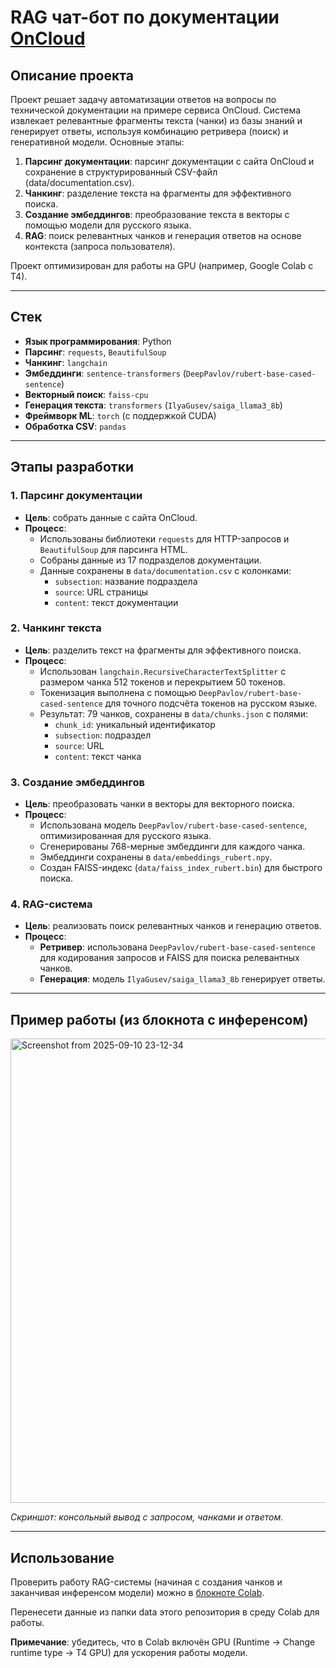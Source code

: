# RAG чат-бот по документации [OnCloud]([url](https://oncloud.ru/documentation))


## Описание проекта

Проект решает задачу автоматизации ответов на вопросы по технической документации на примере сервиса OnCloud. Система извлекает релевантные фрагменты текста (чанки) из базы знаний и генерирует ответы, используя комбинацию ретривера (поиск) и генеративной модели. Основные этапы:

1. **Парсинг документации**: парсинг документации с сайта OnCloud и сохранение в структурированный CSV-файл (data/documentation.csv).
2. **Чанкинг**: разделение текста на фрагменты для эффективного поиска.
3. **Создание эмбеддингов**: преобразование текста в векторы с помощью модели для русского языка.
4. **RAG**: поиск релевантных чанков и генерация ответов на основе контекста (запроса пользователя).

Проект оптимизирован для работы на GPU (например, Google Colab с T4).

---

## Стек

- **Язык программирования**: Python
- **Парсинг**: `requests`, `BeautifulSoup`
- **Чанкинг**: `langchain`
- **Эмбеддинги**: `sentence-transformers` (`DeepPavlov/rubert-base-cased-sentence`)
- **Векторный поиск**: `faiss-cpu`
- **Генерация текста**: `transformers` (`IlyaGusev/saiga_llama3_8b`)
- **Фреймворк ML**: `torch` (с поддержкой CUDA)
- **Обработка CSV**: `pandas`

---

## Этапы разработки

### 1. Парсинг документации
- **Цель**: собрать данные с сайта OnCloud.
- **Процесс**:
  - Использованы библиотеки `requests` для HTTP-запросов и `BeautifulSoup` для парсинга HTML.
  - Собраны данные из 17 подразделов документации.
  - Данные сохранены в `data/documentation.csv` с колонками:
    - `subsection`: название подраздела
    - `source`: URL страницы
    - `content`: текст документации

### 2. Чанкинг текста
- **Цель**: разделить текст на фрагменты для эффективного поиска.
- **Процесс**:
  - Использован `langchain.RecursiveCharacterTextSplitter` с размером чанка 512 токенов и перекрытием 50 токенов.
  - Токенизация выполнена с помощью `DeepPavlov/rubert-base-cased-sentence` для точного подсчёта токенов на русском языке.
  - Результат: 79 чанков, сохранены в `data/chunks.json` с полями:
    - `chunk_id`: уникальный идентификатор
    - `subsection`: подраздел
    - `source`: URL
    - `content`: текст чанка

### 3. Создание эмбеддингов
- **Цель**: преобразовать чанки в векторы для векторного поиска.
- **Процесс**:
  - Использована модель `DeepPavlov/rubert-base-cased-sentence`, оптимизированная для русского языка.
  - Сгенерированы 768-мерные эмбеддинги для каждого чанка.
  - Эмбеддинги сохранены в `data/embeddings_rubert.npy`.
  - Создан FAISS-индекс (`data/faiss_index_rubert.bin`) для быстрого поиска.

### 4. RAG-система
- **Цель**: реализовать поиск релевантных чанков и генерацию ответов.
- **Процесс**:
  - **Ретривер**: использована `DeepPavlov/rubert-base-cased-sentence` для кодирования запросов и FAISS для поиска релевантных чанков.
  - **Генерация**: модель `IlyaGusev/saiga_llama3_8b` генерирует ответы.

---

## Пример работы (из блокнота с инференсом)

<img width="1787" height="743" alt="Screenshot from 2025-09-10 23-12-34" src="https://github.com/user-attachments/assets/d95068fe-e5b9-4d34-95cf-b706783f346f" />

*Скриншот: консольный вывод с запросом, чанками и ответом.*

---

## Использование

Проверить работу RAG-системы (начиная с создания чанков и заканчивая инференсом модели) можно в [блокноте Colab]([url](https://colab.research.google.com/drive/1kh8Zu4Os5ZXpUCZ15_oDR0mOiv0yoiqt?usp=sharing)).

Перенесети данные из папки data этого репозитория в среду Colab для работы. 

**Примечание**: убедитесь, что в Colab включён GPU (Runtime → Change runtime type → T4 GPU) для ускорения работы модели.
